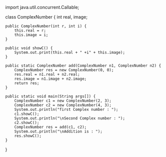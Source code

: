 import java.util.concurrent.Callable;

class ComplexNumber {
    int real, image;

    public ComplexNumber(int r, int i) {
        this.real = r;
        this.image = i;
    }

    public void showC() {
        System.out.print(this.real + " +i" + this.image);
    }

    public static ComplexNumber add(ComplexNumber n1, ComplexNumber n2) {
        ComplexNumber res = new ComplexNumber(0, 0);
        res.real = n1.real + n2.real;
        res.image = n1.image + n2.image;
        return res;
    }

    public static void main(String args[]) {
        ComplexNumber c1 = new ComplexNumber(2, 3);
        ComplexNumber c2 = new ComplexNumber(4, 3);
        System.out.println("first Complex number : ");
        c1.showC();
        System.out.println("\nSecond Complex number : ");
        c2.showC();
        ComplexNumber res = add(c1, c2);
        System.out.println("\nAddition is : ");
        res.showC();
    }
}
